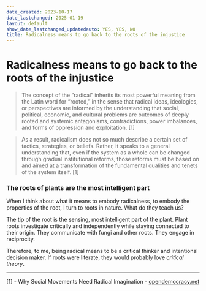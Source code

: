 ```yaml
---
date_created: 2023-10-17
date_lastchanged: 2025-01-19
layout: default
show_date_lastchanged_updatedauto: YES, YES, NO
title: Radicalness means to go back to the roots of the injustice
---
```

# Radicalness means to go back to the roots of the injustice

>The concept of the “radical” inherits its most powerful meaning from the Latin word for “rooted,” in the sense that radical ideas, ideologies, or perspectives are informed by the understanding that social, political, economic, and cultural problems are outcomes of deeply rooted and systemic antagonisms, contradictions, power imbalances, and forms of oppression and exploitation. [1]

>As a result, radicalism does not so much describe a certain set of tactics, strategies, or beliefs. Rather, it speaks to a general understanding that, even if the system as a whole can be changed through gradual institutional reforms, those reforms must be based on and aimed at a transformation of the fundamental qualities and tenets of the system itself. [1]

### The roots of plants are the most intelligent part 
When I think about what it means to embody radicalness, to embody the properties of the root, I turn to roots in nature. What do they teach us? 

The tip of the root is the sensing, most intelligent part of the plant. Plant roots investigate critically and independently while staying connected to their origin. They communicate with fungi and other roots. They engage in reciprocity. 

Therefore, to me, being radical means to be a critical thinker and intentional decision maker. If roots were literate, they would probably love *critical theory*.
_______

[1] - Why Social Movements Need Radical Imagination - [opendemocracy.net](https://www.opendemocracy.net/en/transformation/why-social-movements-need-radical-imagination/) 

